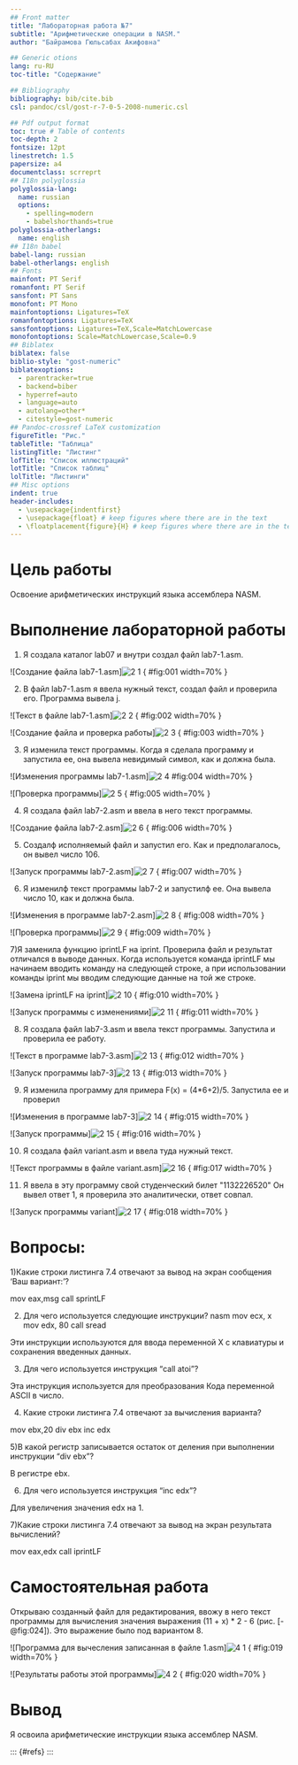 ```yaml
---
## Front matter
title: "Лабораторная работа №7"
subtitle: "Арифметические операции в NASM."
author: "Байрамова Гюльсабах Акифовна"

## Generic otions
lang: ru-RU
toc-title: "Содержание"

## Bibliography
bibliography: bib/cite.bib
csl: pandoc/csl/gost-r-7-0-5-2008-numeric.csl

## Pdf output format
toc: true # Table of contents
toc-depth: 2
fontsize: 12pt
linestretch: 1.5
papersize: a4
documentclass: scrreprt
## I18n polyglossia
polyglossia-lang:
  name: russian
  options:
	- spelling=modern
	- babelshorthands=true
polyglossia-otherlangs:
  name: english
## I18n babel
babel-lang: russian
babel-otherlangs: english
## Fonts
mainfont: PT Serif
romanfont: PT Serif
sansfont: PT Sans
monofont: PT Mono
mainfontoptions: Ligatures=TeX
romanfontoptions: Ligatures=TeX
sansfontoptions: Ligatures=TeX,Scale=MatchLowercase
monofontoptions: Scale=MatchLowercase,Scale=0.9
## Biblatex
biblatex: false
biblio-style: "gost-numeric"
biblatexoptions:
  - parentracker=true
  - backend=biber
  - hyperref=auto
  - language=auto
  - autolang=other*
  - citestyle=gost-numeric
## Pandoc-crossref LaTeX customization
figureTitle: "Рис."
tableTitle: "Таблица"
listingTitle: "Листинг"
lofTitle: "Список иллюстраций"
lotTitle: "Список таблиц"
lolTitle: "Листинги"
## Misc options
indent: true
header-includes:
  - \usepackage{indentfirst}
  - \usepackage{float} # keep figures where there are in the text
  - \floatplacement{figure}{H} # keep figures where there are in the text
---
```


# Цель работы

Освоение арифметических инструкций языка ассемблера NASM.



# Выполнение лабораторной работы

1) Я создала каталог lab07 и внутри создал файл lab7-1.asm.

![Создание файла lab7-1.asm]![2 1](https://github.com/user-attachments/assets/bd6e4618-0abe-4a79-b589-26aa7b2d9d4b)
{ #fig:001 width=70% }

2) В файл lab7-1.asm я ввела нужный текст, создал файл и проверила его. Программа вывела j.

![Текст в файле lab7-1.asm]![2 2](https://github.com/user-attachments/assets/e06d284d-3c68-4ee2-88a9-7b8cc158640b)
{ #fig:002 width=70% }

![Создание файла и проверка работы]![2 3](https://github.com/user-attachments/assets/aff2c96f-a8d8-4440-baa2-4a0b260b7f40)
{ #fig:003 width=70% }

3) Я изменила  текст программы. Когда я сделала программу и запустила ее, она вывела невидимый символ, как и должна была.

![Изменения программы lab7-1.asm]![2 4](https://github.com/user-attachments/assets/df0838fc-6144-410e-85d5-3dccefd82a2a)
 #fig:004 width=70% }

![Проверка программы]![2 5](https://github.com/user-attachments/assets/5f333124-8f52-4b35-a2aa-e6686d2fd49f)
{ #fig:005 width=70% }

4) Я создала файл lab7-2.asm и ввела в него текст программы.

![Создание файла lab7-2.asm]![2 6](https://github.com/user-attachments/assets/6146f8cd-1421-4890-900c-7dac2e55d2a8)
{ #fig:006 width=70% }

5) Cоздалф исполняемый файл и запустил его. Как и предполагалось, он вывел число 106.

![Запуск программы lab7-2.asm]![2 7](https://github.com/user-attachments/assets/6a08ed72-f558-4cdb-934e-07d939c55687)
{ #fig:007 width=70% }

6) Я изменилф текст программы lab7-2 и запустилф ее. Она вывела число 10, как и должна была.

![Изменения в программе lab7-2.asm]![2 8](https://github.com/user-attachments/assets/a8249860-3e23-4d61-a50d-333bdb9d4832)
{ #fig:008 width=70% }

![Проверка программы]![2 9](https://github.com/user-attachments/assets/3bc952bb-465e-4a1f-9a00-98742dfee412)
{ #fig:009 width=70% }

7)Я заменила функцию iprintLF на iprint. Проверила файл и результат отличался в выводе данных. Когда используется команда iprintLF мы начинаем вводить команду на следующей строке, а при использовании команды iprint мы вводим следующие данные на той же строке.

![Замена iprintLF на iprint]![2 10](https://github.com/user-attachments/assets/159bd104-9e69-415a-9815-86231066880e)
{ #fig:010 width=70% }

![Запуск программы с изменениями]![2 11](https://github.com/user-attachments/assets/e22d4d7c-8713-4efa-86bc-ed7cd68ec0b7)
{ #fig:011 width=70% }

8) Я создала файл lab7-3.asm и ввела текст программы. Запустила и проверила ее работу.

![Текст в программе lab7-3.asm]![2 13](https://github.com/user-attachments/assets/ab044789-866d-41d9-bcbb-de3e670c628d)
{ #fig:012 width=70% }

![Запуск программы lab7-3]![2 13](https://github.com/user-attachments/assets/22735fc9-5ce5-414a-9b79-5fb5e5e27bc0)
{ #fig:013 width=70% }

9) Я изменила программу для примера F(x) = (4*6+2)/5. Запустила ее и проверил

![Изменения в программе lab7-3]![2 14](https://github.com/user-attachments/assets/e84f018b-4511-45b0-8769-e8bb4151c027)
{ #fig:015 width=70% }

![Запуск программы]![2 15](https://github.com/user-attachments/assets/f2362980-99e7-47a4-ac6a-ac60b50b3bdc)
{ #fig:016 width=70% }

10) Я создала файл variant.asm и ввела туда нужный текст.

![Текст программы в файле variant.asm]![2 16](https://github.com/user-attachments/assets/bdd5d927-ac0e-4195-8d27-ac494893bf4c)
{ #fig:017 width=70% }

11) Я ввела в эту программу свой студенческий билет "1132226520" Он вывел ответ 1, я проверила это аналитически, ответ совпал.

![Запуск программы variant]![2 17](https://github.com/user-attachments/assets/91c0f0e1-8239-4322-a6fb-d0db32833c3e)
{ #fig:018 width=70% }

# Вопросы:

1)Какие строки листинга 7.4 отвечают за вывод на экран сообщения ‘Ваш вариант:’? 

mov eax,msg
call sprintLF

2) Для чего используется следующие инструкции? nasm mov ecx, x
mov edx, 80 call sread

Эти инструкции используются для ввода переменной Х с клавиатуры и сохранения введенных данных.

3) Для чего используется инструкция “call atoi”?

Эта инструкция используется для преобразования Кода переменной ASCII в число.

4) Какие строки листинга 7.4 отвечают за вычисления варианта?

mov ebx,20
div ebx
inc edx

5)В какой регистр записывается остаток от деления при выполнении инструкции “div ebx”?

В регистре ebx.

6) Для чего используется инструкция “inc edx”?

Для увеличения значения edx на 1.

7)Какие строки листинга 7.4 отвечают за вывод на экран результата вычислений?

mov eax,edx
call iprintLF

# Самостоятельная работа

Открываю созданный файл для редактирования, ввожу в него текст программы для вычисления значения выражения (11 + x) * 2 - 6 (рис. [-@fig:024]). Это выражение было под вариантом 8.

![Программа для вычесления записанная в файле 1.asm]![4 1](https://github.com/user-attachments/assets/b9c2945d-b7bf-4295-91b6-9431c4bba4a8)
{ #fig:019 width=70% }

![Результаты работы этой программы]![4 2](https://github.com/user-attachments/assets/999457c0-a981-4a4a-8bd0-290fe40c53f2)
{ #fig:020 width=70% }

# Вывод

Я освоила арифметические инструкции языка ассемблер NASM.

::: {#refs}
:::
